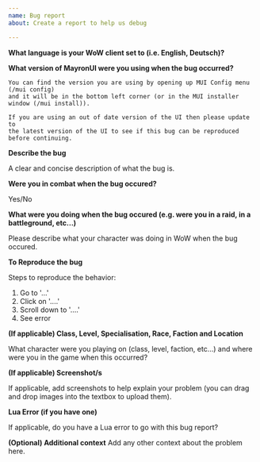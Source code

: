 ```yaml
---
name: Bug report
about: Create a report to help us debug

---
```


**What language is your WoW client set to (i.e. English, Deutsch)?**

**What version of MayronUI were you using when the bug occurred?**

``` NOTE:
You can find the version you are using by opening up MUI Config menu (/mui config) 
and it will be in the bottom left corner (or in the MUI installer window (/mui install)).

If you are using an out of date version of the UI then please update to 
the latest version of the UI to see if this bug can be reproduced before continuing.
```

**Describe the bug**

A clear and concise description of what the bug is.

**Were you in combat when the bug occured?**

Yes/No

**What were you doing when the bug occured (e.g. were you in a raid, in a battleground, etc...)**

Please describe what your character was doing in WoW when the bug occured.

**To Reproduce the bug**

Steps to reproduce the behavior:
1. Go to '...'
2. Click on '....'
3. Scroll down to '....'
4. See error

**(If applicable) Class, Level, Specialisation, Race, Faction and Location**

What character were you playing on (class, level, faction, etc...) and where were you in the game when this occurred?

**(If applicable) Screenshot/s**

If applicable, add screenshots to help explain your problem (you can drag and drop images into the textbox to upload them).

**Lua Error (if you have one)**

If applicable, do you have a Lua error to go with this bug report?

**(Optional) Additional context**
Add any other context about the problem here.
